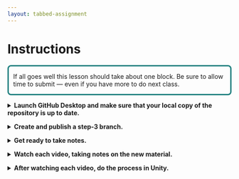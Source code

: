 ```yaml
---
layout: tabbed-assignment
---
```


<style>
div#time-estimate {
    border-style: solid;
    border-color: #218180;
    border-radius: 8px;
    padding: 0 10px 0 10px;
}
summary {
    font-weight: bold;
}
</style>

# Instructions

<div id="time-estimate">

If all goes well this lesson should take about one block. Be sure to allow time to submit &mdash; even if you have more to do next class.

</div>

<p>
<details>
<summary>Launch GitHub Desktop and make sure that your local copy of the repository is up to date. </summary>
<ol>
    <li>Make sure that you are in your <strongPrototype-1<strong> repository.</li>
    <li>Do a fetch to make sure your local copy of the code is up to date, if you have done work on the GitHub site or at home between classes you will be prompted to do a pull bring the local code up to date.</li>
    <li>Make sure that you are on your most recent branch.</li>
</ol>

</details>

<p><details><summary>Create and publish a step-3 branch.</summary>

</details>

<p><details><summary>Get ready to take notes.</summary>

    - Get headphones if you need them.
    - Start a page for this lesson in your notebook with a title and date.
    - Review the learning targets to see what you should be focusing on.

</details></p>

<p><details><summary>Watch each video, taking notes on the new material.</summary>

    - Vocabulary
    - The Unity user interface
    - Implementing game mechanics.
    
</details>

<p><details><summary>After watching each video, do the process in Unity.</summary>

If necessary, add to your notes &mdash; you want to be able to come back to your notes so you don't have to watch the video again.

</details>

<!-- Don't edit links here, change them in _data/assignment.yml instead, -->

[slides]: <{{site.data.assignment.slides}}>
[template]: <{{site.data.assignment.template}}>
